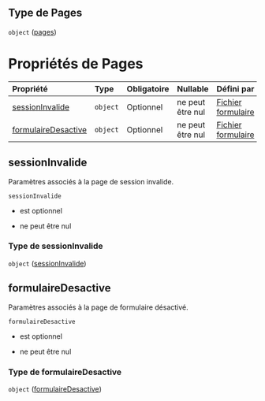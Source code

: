 ## Type de Pages

`object` ([pages](frw-form-definitions-pages.md))

# Propriétés de Pages

| Propriété                                   | Type     | Obligatoire | Nullable         | Défini par                                                                                                                                          |
| :------------------------------------------ | :------- | :---------- | :--------------- | :-------------------------------------------------------------------------------------------------------------------------------------------------- |
| [sessionInvalide](#sessioninvalide)         | `object` | Optionnel   | ne peut être nul | [Fichier formulaire](frw-form-definitions-pages-properties-sessioninvalide.md "schemas/form#/definitions/Pages/properties/sessionInvalide")         |
| [formulaireDesactive](#formulairedesactive) | `object` | Optionnel   | ne peut être nul | [Fichier formulaire](frw-form-definitions-pages-properties-formulairedesactive.md "schemas/form#/definitions/Pages/properties/formulaireDesactive") |

## sessionInvalide

Paramètres associés à la page de session invalide.

`sessionInvalide`

*   est optionnel

*   ne peut être nul

### Type de sessionInvalide

`object` ([sessionInvalide](frw-form-definitions-pages-properties-sessioninvalide.md))

## formulaireDesactive

Paramètres associés à la page de formulaire désactivé.

`formulaireDesactive`

*   est optionnel

*   ne peut être nul

### Type de formulaireDesactive

`object` ([formulaireDesactive](frw-form-definitions-pages-properties-formulairedesactive.md))
